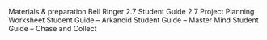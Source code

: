 Materials & preparation
Bell Ringer 2.7
Student Guide 2.7
Project Planning Worksheet
Student Guide – Arkanoid
Student Guide – Master Mind
Student Guide – Chase and Collect
